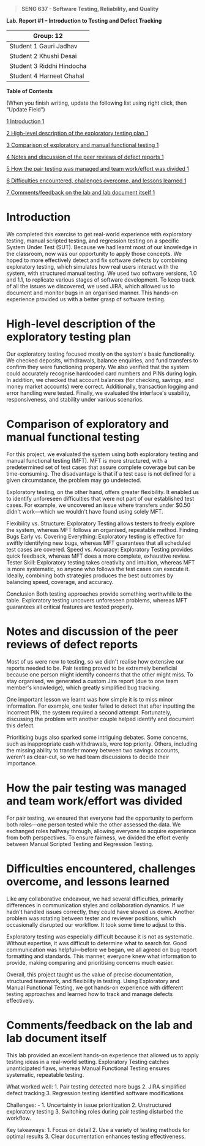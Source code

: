 >   **SENG 637 - Software Testing, Reliability, and Quality**

**Lab. Report \#1 – Introduction to Testing and Defect Tracking**

| Group: 12      |
|-----------------|
| Student 1 Gauri Jadhav                |   
| Student 2 Khushi Desai              |   
| Student 3 Riddhi Hindocha               |   
| Student 4 Harneet Chahal                |   


**Table of Contents**

(When you finish writing, update the following list using right click, then
“Update Field”)

[1 Introduction	1](#_Toc439194677)

[2 High-level description of the exploratory testing plan	1](#_Toc439194678)

[3 Comparison of exploratory and manual functional testing	1](#_Toc439194679)

[4 Notes and discussion of the peer reviews of defect reports	1](#_Toc439194680)

[5 How the pair testing was managed and team work/effort was
divided	1](#_Toc439194681)

[6 Difficulties encountered, challenges overcome, and lessons
learned	1](#_Toc439194682)

[7 Comments/feedback on the lab and lab document itself	1](#_Toc439194683)

# Introduction

We completed this exercise to get real-world experience with exploratory testing, manual scripted testing, and regression testing on a specific System Under Test (SUT). Because we had learnt most of our knowledge in the classroom, now was our opportunity to apply those concepts. We hoped to more effectively detect and fix software defects by combining exploratory testing, which simulates how real users interact with the system, with structured manual testing. We used two software versions, 1.0 and 1.1, to replicate various stages of software development. To keep track of all the issues we discovered, we used JIRA, which allowed us to document and monitor bugs in an organised manner. This hands-on experience provided us with a better grasp of software testing.

# High-level description of the exploratory testing plan

Our exploratory testing focused mostly on the system's basic functionality. We checked deposits, withdrawals, balance enquiries, and fund transfers to confirm they were functioning properly. We also verified that the system could accurately recognise hardcoded card numbers and PINs during login. In addition, we checked that account balances (for checking, savings, and money market accounts) were correct. Additionally, transaction logging and error handling were tested. Finally, we evaluated the interface's usability, responsiveness, and stability under various scenarios.

# Comparison of exploratory and manual functional testing

For this project, we evaluated the system using both exploratory testing and manual functional testing (MFT). MFT is more structured, with a predetermined set of test cases that assure complete coverage but can be time-consuming. The disadvantage is that if a test case is not defined for a given circumstance, the problem may go undetected.

Exploratory testing, on the other hand, offers greater flexibility. It enabled us to identify unforeseen difficulties that were not part of our established test cases. For example, we uncovered an issue where transfers under $0.50 didn't work—which we wouldn't have found using solely MFT.

Flexibility vs. Structure: Exploratory Testing allows testers to freely explore the system, whereas MFT follows an organised, repeatable method.
Finding Bugs Early vs. Covering Everything: Exploratory testing is effective for swiftly identifying new bugs, whereas MFT guarantees that all scheduled test cases are covered.
Speed vs. Accuracy: Exploratory Testing provides quick feedback, whereas MFT does a more complete, exhaustive review.
Tester Skill: Exploratory testing takes creativity and intuition, whereas MFT is more systematic, so anyone who follows the test cases can execute it.
Ideally, combining both strategies produces the best outcomes by balancing speed, coverage, and accuracy.

Conclusion
Both testing approaches provide something worthwhile to the table. Exploratory testing uncovers unforeseen problems, whereas MFT guarantees all critical features are tested properly.

# Notes and discussion of the peer reviews of defect reports

Most of us were new to testing, so we didn't realise how extensive our reports needed to be. Pair testing proved to be extremely beneficial because one person might identify concerns that the other might miss. To stay organised, we generated a custom Jira report (due to one team member's knowledge), which greatly simplified bug tracking.

One important lesson we learnt was how simple it is to miss minor information. For example, one tester failed to detect that after inputting the incorrect PIN, the system required a second attempt. Fortunately, discussing the problem with another couple helped identify and document this defect.

Prioritising bugs also sparked some intriguing debates. Some concerns, such as inappropriate cash withdrawals, were top priority. Others, including the missing ability to transfer money between two savings accounts, weren’t as clear-cut, so we had team discussions to decide their importance.

# How the pair testing was managed and team work/effort was divided 

For pair testing, we ensured that everyone had the opportunity to perform both roles—one person tested while the other assessed the data. We exchanged roles halfway through, allowing everyone to acquire experience from both perspectives. To ensure fairness, we divided the effort evenly between Manual Scripted Testing and Regression Testing.

# Difficulties encountered, challenges overcome, and lessons learned

Like any collaborative endeavour, we had several difficulties, primarily differences in communication styles and collaboration dynamics. If we hadn't handled issues correctly, they could have slowed us down. Another problem was rotating between tester and reviewer positions, which occasionally disrupted our workflow. It took some time to adjust to this.

Exploratory testing was especially difficult because it is not as systematic. Without expertise, it was difficult to determine what to search for. Good communication was helpful—before we began, we all agreed on bug report formatting and standards. This manner, everyone knew what information to provide, making comparing and prioritising concerns much easier.

Overall, this project taught us the value of precise documentation, structured teamwork, and flexibility in testing. Using Exploratory and Manual Functional Testing, we got hands-on experience with different testing approaches and learned how to track and manage defects effectively.

# Comments/feedback on the lab and lab document itself

This lab provided an excellent hands-on experience that allowed us to apply testing ideas in a real-world setting. Exploratory Testing catches unanticipated flaws, whereas Manual Functional Testing ensures systematic, repeatable testing.

What worked well: 1. Pair testing detected more bugs 2. JIRA simplified defect tracking 3.  Regression testing identified software modifications

Challenges: - 1. Uncertainty in issue prioritization 2. Unstructured exploratory testing 3. Switching roles during pair testing disturbed the workflow.

Key takeaways: 1. Focus on detail 2. Use a variety of testing methods for optimal results 3. Clear documentation enhances testing effectiveness.
